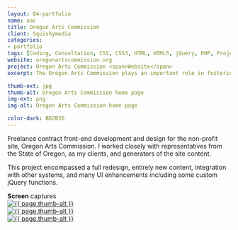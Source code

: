 ```yaml
---
layout: 04-portfolio
name: oac
title: Oregon Arts Commission
client: Squishymedia
categories:
- portfolio
tags: [Coding, Consultation, CSS, CSS3, HTML, HTML5, jQuery, PHP, Project Management]
website: oregonartscommission.org
project: Oregon Arts Commission <span>Website</span>
excerpt: The Oregon Arts Commission plays an important role in fostering Oregon's famously high quality of life.

thumb-ext: jpg
thumb-alt: Oregon Arts Commission home page
img-ext: png
img-alt: Oregon Arts Commission home page

color-dark: BD2B36
---
```

Freelance contract front-end development and design for the non-profit site, Oregon Arts Commission. I worked closely with representatives from the State of Oregon, as my clients, and generators of the site content.

This project encompassed a full redesign, entirely new content, integration with other systems, and many UI enhancements including some custom jQuery functions.

<section class="cf">
  <span class="section-title"><b>Screen</b> captures</span>
  <div class="grid grid--guttersLarge grid-wrap thumb-grid">
    <div class="thumb grid-cell show-me animated">
      <a href="#" class="fluidbox">
        <img src="/img/portfolio/{{ page.name }}/{{ page.name }}-01.{{ page.img-ext }}" alt="{{ page.thumb-alt }}" class="img-responsive">
      </a>
    </div>
    <div class="thumb grid-cell show-me animated">
      <a href="#" class="fluidbox">
        <img src="/img/portfolio/{{ page.name }}/{{ page.name }}-02.{{ page.img-ext }}" alt="{{ page.thumb-alt }}" class="img-responsive">
      </a>
    </div>
    <div class="thumb grid-cell show-me animated">
      <a href="#" class="fluidbox">
        <img src="/img/portfolio/{{ page.name }}/{{ page.name }}-03.{{ page.img-ext }}" alt="{{ page.thumb-alt }}" class="img-responsive">
      </a>
    </div>
  </div>
</section>
